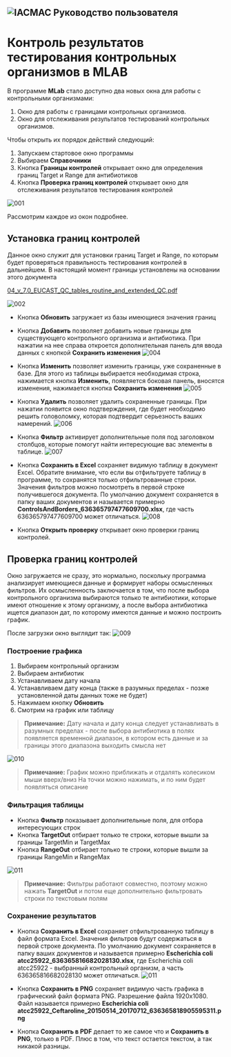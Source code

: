 ![IACMAC](http://www.iacmac.ru/iacmac/img/head3b.jpg) Руководство пользователя
---

# Контроль результатов тестирования контрольных организмов в MLAB

В программе **MLab** стало доступно два новых окна для работы с контрольными организмами:

1. Окно для работы с границами контрольных организмов.
2. Окно для отслеживания результатов тестирований контрольных организмов.

Чтобы открыть их порядок действий следующий:

1. Запускаем стартовое окно программы
2. Выбираем **Справочники**
3. Кнопка **Границы контролей** открывает окно для определения границ Target и Range для антибиотиков
4. Кнопка **Проверка границ контролей** открывает окно для отслеживания результатов тестирования контролей

![001](./img/001.png)

Рассмотрим каждое из окон подробнее.

## Установка границ контролей

Данное окно служит для установки границ Target и Range, по которым будет проверяться правильность тестирования контролей в дальнейшем. В настоящий момент границы установлены на основании этого документа 

[04_v_7.0_EUCAST_QC_tables_routine_and_extended_QC.pdf](./pdf/04_v_7.0_EUCAST_QC_tables_routine_and_extended_QC.pdf)

![002](./img/002.png)

- Кнопка **Обновить** загружает из базы имеющиеся значения границ

- Кнопка **Добавить** позволяет добавить новые границы для существующего контрольного организма и антибиотика. При нажатии на нее справа откроется дополнительная панель для ввода данных с кнопкой **Сохранить изменения**
![004](./gif/add.gif)

- Кнопка **Изменить** позволяет изменить границы, уже сохраненные в базе. Для этого из таблицы выбирается необходимая строка, нажимается кнопка **Изменить**, появляется боковая панель, вносятся изменения, нажимается кнопка **Сохранить изменения**
![005](./gif/edit.gif)

- Кнопка **Удалить** позволяет удалить сохраненные границы. При нажатии появится окно подтверждения, где будет необходимо решить головоломку, которая подтвердит серьезность ваших намерений.
![006](./gif/del.gif)

- Кнопка **Фильтр** активирует дополнительные поля под заголовком столбцов, которые помогут найти интересующие вас элементы в таблице.
![007](./gif/filter.gif)

- Кнопка **Сохранить в Excel** сохраняет видимую таблицу в документ Excel. Обратите внимание, что если вы отфильтруете таблицу в программе, то сохранятся только отфильтрованные строки. Значения фильтров можно посмотреть в первой строке получившегося документа. По умолчанию документ сохраняется в папку ваших документов и называется примерно **ControlsAndBorders_636365797477609700.xlsx**, где часть 636365797477609700 может отличаться.
![008](./img/excel.png)

- Кнопка **Открыть проверку** открывает окно проверки границ контролей.

## Проверка границ контролей
Окно загружается не сразу, это нормально, поскольку программа анализирует имеющиеся данные и формирует наборы осмысленных фильтров. Их осмысленность заключается в том, что после выбора контрольного организма выбираются только те антибиотики, которые имеют отношение к этому организму, а после выбора антибиотика ищется диапазон дат, по которому имеются данные и можно построить график. 

После загрузки окно выглядит так:
![009](./img/check_window.png)

### Построение графика

1. Выбираем контрольный организм
2. Выбираем антибиотик
3. Устанавливаем дату начала
4. Устанавливаем дату конца (также в разумных пределах - позже установленной даты данных тоже не будет)
5. Нажимаем кнопку **Обновить**
6. Смотрим на график или таблицу

> **Примечание:**
> Дату начала и дату конца следует устанавливать в разумных пределах - после выбора антибиотика в полях появляется временной диапазон, в котором есть данные и за границы этого диапазона выходить смысла нет

![010](./gif/check.gif)


> **Примечание:**
> График можно приближать и отдалять колесиком мыши вверх/вниз
> На точки можно нажимать, и по ним будет появляться описание
 
### Фильтрация таблицы

- Кнопка **Фильтр** показывает дополнительные поля, для отбора интересующих строк
- Кнопка **TargetOut** отбирает только те строки, которые вышли за границы TargetMin и TargetMax
- Кнопка **RangeOut** отбирает только те строки, которые вышли за границы RangeMin и RangeMax

![011](./gif/check_filter.gif)

> **Примечание:**
> Фильтры работают совместно, поэтому можно нажать **TargetOut** и потом еще дополнительно фильтровать строки по текстовым полям

### Сохранение результатов

- Кнопка **Сохранить в Excel** сохраняет отфильтрованную таблицу в файл формата Excel. Значения фильтров будут содержаться в первой строке документа. По умолчанию документ сохраняется в папку ваших документов и называется примерно **Escherichia coli atcc25922_636365816682028130.xlsx**, где Escherichia coli atcc25922 - выбранный контрольный организм, а  часть 636365816682028130 может отличаться.
![011](./img/check_excel.png)

- Кнопка **Сохранить в PNG** сохраняет видимую часть графика в графический файл формата PNG. Разрешение файла 1920х1080. Файл называется примерно **Escherichia coli atcc25922_Ceftaroline_20150514_20170712_636365818905595311.png**

- Кнопка **Сохранить в PDF** делает то же самое что и **Сохранить в PNG**, только в PDF. Плюс в том, что текст остается текстом, а так никакой разницы.